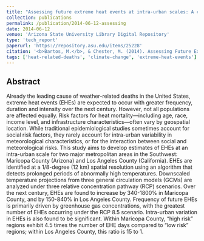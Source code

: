 ```yaml
---
title: "Assessing future extreme heat events at intra-urban scales: A comparative study of Phoenix and Los Angeles"
collection: publications
permalink: /publication/2014-06-12-assessing
date: 2014-06-12
venue: 'Arizona State University Library Digital Repository'
type: 'tech_report'
paperurl: 'https://repository.asu.edu/items/25228'
citation: '<b>Bartos, M.</b>, & Chester, M. (2014). Assessing Future Extreme Heat Events at Intra-urban Scales: A Comparative Study of Phoenix and Los Angeles. Working Paper Series. Stock Number: ASU-CESEM-2014-WPS-001'
tags: ['heat-related-deaths', 'climate-change', 'extreme-heat-events']
---
```


## Abstract

Already the leading cause of weather-related deaths in the United States, extreme heat events (EHEs) are expected to occur with greater frequency, duration and intensity over the next century. However, not all populations are affected equally. Risk factors for heat mortality—including age, race, income level, and infrastructure characteristics—often vary by geospatial location. While traditional epidemiological studies sometimes account for social risk factors, they rarely account for intra-urban variability in meteorological characteristics, or for the interaction between social and meteorological risks. This study aims to develop estimates of EHEs at an intra-urban scale for two major metropolitan areas in the Southwest: Maricopa County (Arizona) and Los Angeles County (California). EHEs are identified at a 1/8-degree (12 km) spatial resolution using an algorithm that detects prolonged periods of abnormally high temperatures. Downscaled temperature projections from three general circulation models (GCMs) are analyzed under three relative concentration pathway (RCP) scenarios. Over the next century, EHEs are found to increase by 340-1800% in Maricopa County, and by 150-840% in Los Angeles County. Frequency of future EHEs is primarily driven by greenhouse gas concentrations, with the greatest number of EHEs occurring under the RCP 8.5 scenario. Intra-urban variation in EHEs is also found to be significant. Within Maricopa County, “high risk” regions exhibit 4.5 times the number of EHE days compared to “low risk” regions; within Los Angeles County, this ratio is 15 to 1.
